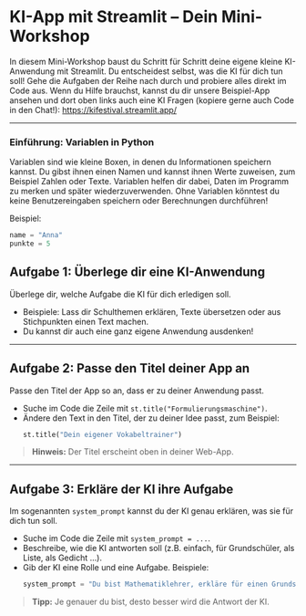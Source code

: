 # KI-App mit Streamlit – Dein Mini-Workshop

In diesem Mini-Workshop baust du Schritt für Schritt deine eigene kleine KI-Anwendung mit Streamlit. Du entscheidest selbst, was die KI für dich tun soll! Gehe die Aufgaben der Reihe nach durch und probiere alles direkt im Code aus. Wenn du Hilfe brauchst, kannst du dir unsere Beispiel-App ansehen und dort oben links auch eine KI Fragen (kopiere gerne auch Code in den Chat!): https://kifestival.streamlit.app/


---

### Einführung: Variablen in Python

Variablen sind wie kleine Boxen, in denen du Informationen speichern kannst. Du gibst ihnen einen Namen und kannst ihnen Werte zuweisen, zum Beispiel Zahlen oder Texte. Variablen helfen dir dabei, Daten im Programm zu merken und später wiederzuverwenden. Ohne Variablen könntest du keine Benutzereingaben speichern oder Berechnungen durchführen!

Beispiel:
```python
name = "Anna"
punkte = 5
```

## Aufgabe 1: Überlege dir eine KI-Anwendung

Überlege dir, welche Aufgabe die KI für dich erledigen soll.

- Beispiele: Lass dir Schulthemen erklären, Texte übersetzen oder aus Stichpunkten einen Text machen.
- Du kannst dir auch eine ganz eigene Anwendung ausdenken!

---

## Aufgabe 2: Passe den Titel deiner App an

Passe den Titel der App so an, dass er zu deiner Anwendung passt.

- Suche im Code die Zeile mit `st.title("Formulierungsmaschine")`.
- Ändere den Text in den Titel, der zu deiner Idee passt, zum Beispiel:
  ```python
  st.title("Dein eigener Vokabeltrainer")
  ```

> **Hinweis:** Der Titel erscheint oben in deiner Web-App.

---

## Aufgabe 3: Erkläre der KI ihre Aufgabe

Im sogenannten `system_prompt` kannst du der KI genau erklären, was sie für dich tun soll.

- Suche im Code die Zeile mit `system_prompt = ...`.
- Beschreibe, wie die KI antworten soll (z.B. einfach, für Grundschüler, als Liste, als Gedicht ...).
- Gib der KI eine Rolle und eine Aufgabe. Beispiele:
  ```python
  system_prompt = "Du bist Mathematiklehrer, erkläre für einen Grundschüler, wie Multiplikation funktioniert. Gib einen kurzen, motivierenden Erklärtext aus."
  ```

> **Tipp:** Je genauer du bist, desto besser wird die Antwort der KI.


